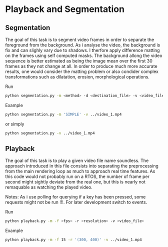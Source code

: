 # Playback and Segmentation

## Segmentation
The goal of this task is to segment video frames in order to separate the foreground from the background. As i analyse the video, the background is fix and can slighly vary due to shadows. I therfore apply difference matting on the frames using self computed masks. The background allong the video sequence is better estimated as being the image mean over the first 30 frames as they not change at all. In order to produce much more accurate results, one would consider the matting problem or also condider complex transformations such as dilatation, erosion, morphological operations.

Run
```bash
python segmentation.py -m <method> -d <destination_file> -v <video_file>
```
Example
```bash
python segmentation.py -m 'SIMPLE' -v ../video_1.mp4
```
or simply
```bash
python segmentation.py -v ../video_1.mp4
```

## Playback
The goal of this task is to play a given video file name soundless. The approach introduced in this file consists into separating the preprocessing from the main rendering loop as much to approach real time features. As this code would not probably run on a RTOS, the number of frame per second might sightly deviate from the real one, but this is nearly not remaquable as watching the played video.

Notes: As i use polling for querying if a key has been pressed, some requests might not be run !!!. For later development switch to events.

Run
```bash
python playback.py -m -f <fps> -r <resolution> -v <video_file>
```
Example
```bash
python playback.py -m -f 15 -r '(300, 400)' -v ../video_1.mp4
```
